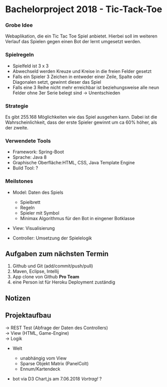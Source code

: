 # Bachelorproject 2018 - Tic-Tack-Toe

### Grobe Idee 

Webaplikation, die ein Tic Tac Toe Spiel anbietet. Hierbei soll im weiteren Verlauf das Spielen gegen einen Bot der lernt umgesetzt werden.


### Spielregeln

* Spielfeld ist 3 x 3 
* Abwechseld werden Kreuze und Kreise in die freien Felder gesetzt 
* Falls ein Spieler 3 Zeichen in entweder einer Zeile, Spalte oder Diagonalen setzt, gewinnt dieser das Spiel
* Falls  eine 3 Reihe nicht mehr erreichbar ist beziehungsweise alle neun Felder ohne 3er Serie belegt sind &rarr; Unentschieden

### Strategie 

Es gibt 255.168 Möglichkeiten wie das Spiel ausgehen kann. Dabei ist die Wahrscheinlichkeit, dass der erste Spieler gewinnt um ca 60% höher, als der zweite.

### Verwendete Tools

* Framework: Spring-Boot 
* Sprache: Java 8
* Graphische Oberfläche:HTML, CSS, Java Template Engine
* Build Tool: ?


### Meilstones

- Model: Daten des Spiels
	- Spielbrett
	- Regeln
	- Spieler mit Symbol
	- Minimax Algorithmus für den Bot in eingener Botklasse
- View: Visualisierung

- Controller: Umsetzung der Spielelogik



## Aufgaben zum nächsten Termin

1. Github und Git (add/commit/push/pull)
2. Maven, Eclipse, Intellij
3. App clone von Github
**Pro Team**  
1. eine Person ist für Heroku Deployment zuständig

## Notizen
## Projektaufbau  

&rarr; REST Test (Abfrage der Daten des Controllers)  
&rarr; View (HTML, Game-Engine)  
&rarr; Logik

-  Welt  
	- unabhängig vom View  
	- Sparse Objekt Matrix (PanelColt)
	- Ennum/Kartendeck 

- bot via D3 Chart,js am 7.06.2018 *Vortrag!* ?

